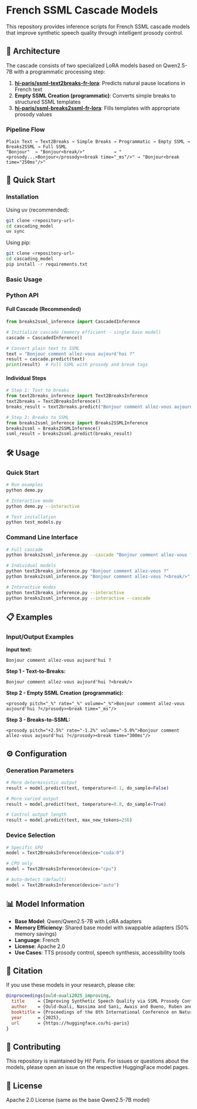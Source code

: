 # French SSML Cascade Models

This repository provides inference scripts for French SSML cascade models that improve synthetic speech quality through intelligent prosody control.

## 🧩 Architecture

The cascade consists of two specialized LoRA models based on Qwen2.5-7B with a programmatic processing step:

1. **[hi-paris/ssml-text2breaks-fr-lora](https://huggingface.co/hi-paris/ssml-text2breaks-fr-lora)**: Predicts natural pause locations in French text
2. **Empty SSML Creation (programmatic)**: Converts simple breaks to structured SSML templates
3. **[hi-paris/ssml-breaks2ssml-fr-lora](https://huggingface.co/hi-paris/ssml-breaks2ssml-fr-lora)**: Fills templates with appropriate prosody values

### Pipeline Flow

```
Plain Text → Text2Breaks → Simple Breaks → Programmatic → Empty SSML → Breaks2SSML → Full SSML
"Bonjour"  → "Bonjour<break/>"           → "<prosody...>Bonjour</prosody><break time="_ms"/>" → "Bonjour<break time="250ms"/>"
```

## 🚀 Quick Start

### Installation

Using uv (recommended):
```bash
git clone <repository-url>
cd cascading_model
uv sync
```

Using pip:
```bash
git clone <repository-url>
cd cascading_model
pip install -r requirements.txt
```

### Basic Usage

### Python API

#### Full Cascade (Recommended)
```python
from breaks2ssml_inference import CascadedInference

# Initialize cascade (memory efficient - single base model)
cascade = CascadedInference()

# Convert plain text to SSML
text = "Bonjour comment allez-vous aujourd'hui ?"
result = cascade.predict(text)
print(result)  # Full SSML with prosody and break tags
```

#### Individual Steps
```python
# Step 1: Text to breaks
from text2breaks_inference import Text2BreaksInference
text2breaks = Text2BreaksInference()
breaks_result = text2breaks.predict("Bonjour comment allez-vous aujourd'hui ?")

# Step 2: Breaks to SSML  
from breaks2ssml_inference import Breaks2SSMLInference
breaks2ssml = Breaks2SSMLInference()
ssml_result = breaks2ssml.predict(breaks_result)
```

## 🛠️ Usage

### Quick Start
```bash
# Run examples
python demo.py

# Interactive mode
python demo.py --interactive

# Test installation
python test_models.py
```

### Command Line Interface

```bash
# Full cascade
python breaks2ssml_inference.py --cascade "Bonjour comment allez-vous ?"

# Individual models
python text2breaks_inference.py "Bonjour comment allez-vous ?"
python breaks2ssml_inference.py "Bonjour comment allez-vous ?<break/>"

# Interactive modes
python text2breaks_inference.py --interactive
python breaks2ssml_inference.py --interactive --cascade
```

## 📋 Examples

### Input/Output Examples

**Input text:**
```
Bonjour comment allez-vous aujourd'hui ?
```

**Step 1 - Text-to-Breaks:**
```
Bonjour comment allez-vous aujourd'hui ?<break/>
```

**Step 2 - Empty SSML Creation (programmatic):**
```
<prosody pitch="_%" rate="_%" volume="_%">Bonjour comment allez-vous aujourd'hui ?</prosody><break time="_ms"/>
```

**Step 3 - Breaks-to-SSML:**
```
<prosody pitch="+2.5%" rate="-1.2%" volume="-5.0%">Bonjour comment allez-vous aujourd'hui ?</prosody><break time="300ms"/>
```

## ⚙️ Configuration

### Generation Parameters
```python
# More deterministic output
result = model.predict(text, temperature=0.1, do_sample=False)

# More varied output  
result = model.predict(text, temperature=0.8, do_sample=True)

# Control output length
result = model.predict(text, max_new_tokens=256)
```

### Device Selection
```python
# Specific GPU
model = Text2BreaksInference(device="cuda:0")

# CPU only
model = Text2BreaksInference(device="cpu")

# Auto-detect (default)
model = Text2BreaksInference(device="auto")
```

## 📊 Model Information

- **Base Model**: Qwen/Qwen2.5-7B with LoRA adapters
- **Memory Efficiency**: Shared base model with swappable adapters (50% memory savings)
- **Language**: French
- **License**: Apache 2.0
- **Use Cases**: TTS prosody control, speech synthesis, accessibility tools

## 📖 Citation

If you use these models in your research, please cite:

```bibtex
@inproceedings{ould-ouali2025_improving,
  title     = {Improving Synthetic Speech Quality via SSML Prosody Control},
  author    = {Ould-Ouali, Nassima and Sani, Awais and Bueno, Ruben and Dauvet, Jonah and Horstmann, Tim Luka and Moulines, Eric},
  booktitle = {Proceedings of the 8th International Conference on Natural Language and Speech Processing (ICNLSP)},
  year      = {2025},
  url       = {https://huggingface.co/hi-paris}
}
```

## 🤝 Contributing

This repository is maintained by Hi! Paris. For issues or questions about the models, please open an issue on the respective HuggingFace model pages.

## 📜 License

Apache 2.0 License (same as the base Qwen2.5-7B model)
